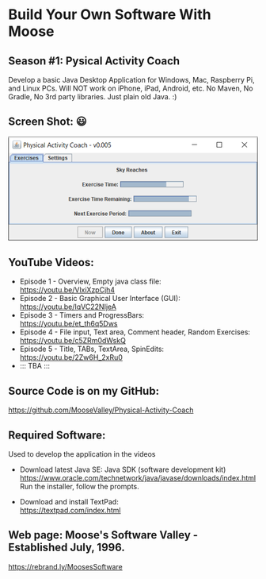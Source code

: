 # Build Your Own Software With Moose
## Season #1: Pysical Activity Coach

Develop a basic Java Desktop Application for Windows, Mac, Raspberry Pi, and Linux PCs.
Will NOT work on iPhone, iPad, Android, etc.
No Maven, No Gradle, No 3rd party libraries.  Just plain old Java. :)

## Screen Shot: :smiley:

![Pysical Activity Coach](Screen%20Shots/PhysicalActivityCoach.png?raw=true "Pysical Activity Coach")


## YouTube Videos:
* Episode 1 - Overview, Empty java class file:
<br>https://youtu.be/VlxiXzpCjh4
* Episode 2 - Basic Graphical User Interface (GUI):
<br>https://youtu.be/IqVC22NIjeA
* Episode 3 - Timers and ProgressBars:
<br>https://youtu.be/et_th6q5Dws
* Episode 4 - File input, Text area, Comment header, Random Exercises:
<br>https://youtu.be/c5ZRm0dWskQ
* Episode 5 - Title, TABs, TextArea, SpinEdits:
<br>https://youtu.be/2Zw6H_2xRu0
* ::: TBA :::

## Source Code is on my GitHub:
https://github.com/MooseValley/Physical-Activity-Coach

## Required Software:

Used to develop the application in the videos

* Download latest Java SE: Java SDK (software development kit)
<br>https://www.oracle.com/technetwork/java/javase/downloads/index.html
<br>Run the installer, follow the prompts.

* Download and install TextPad:
<br>https://textpad.com/index.html


## Web page: Moose's Software Valley - Established July, 1996.
https://rebrand.ly/MoosesSoftware
